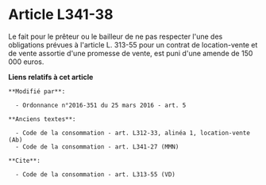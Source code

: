 # Article L341-38

Le fait pour le prêteur ou le bailleur de ne pas respecter l'une des obligations prévues à l'article L. 313-55 pour un
contrat de location-vente et de vente assortie d'une promesse de vente, est puni d'une amende de 150 000 euros.

**Liens relatifs à cet article**

	**Modifié par**:

	  - Ordonnance n°2016-351 du 25 mars 2016 - art. 5

	**Anciens textes**:

	  - Code de la consommation - art. L312-33, alinéa 1, location-vente (Ab)
	  - Code de la consommation - art. L341-27 (MMN)

	**Cite**:

	  - Code de la consommation - art. L313-55 (VD)
